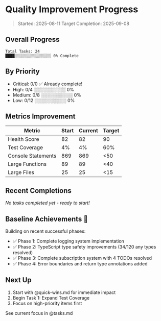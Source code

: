 # Quality Improvement Progress

> Started: 2025-08-11
> Target Completion: 2025-09-08

## Overall Progress

```
Total Tasks: 24
████░░░░░░░░░░░░░░░░ 0% Complete
```

## By Priority

- Critical: 0/0 ✅ Already complete!
- High: 0/4 ░░░░░░░░░░ 0%
- Medium: 0/8 ░░░░░░░░░░ 0%
- Low: 0/12 ░░░░░░░░░░ 0%

## Metrics Improvement

| Metric | Start | Current | Target |
|--------|-------|---------|--------|
| Health Score | 82 | 82 | 90 |
| Test Coverage | 4% | 4% | 60% |
| Console Statements | 869 | 869 | <50 |
| Large Functions | 89 | 89 | <40 |
| Large Files | 25 | 25 | <15 |

## Recent Completions

*No tasks completed yet - ready to start!*

## Baseline Achievements 🎉

Building on recent successful phases:
- ✅ Phase 1: Complete logging system implementation  
- ✅ Phase 2: TypeScript type safety improvements (34/120 any types resolved)
- ✅ Phase 3: Complete subscription system with 4 TODOs resolved
- ✅ Phase 4: Error boundaries and return type annotations added

## Next Up

1. Start with @quick-wins.md for immediate impact
2. Begin Task 1: Expand Test Coverage
3. Focus on high-priority items first

See current focus in @tasks.md